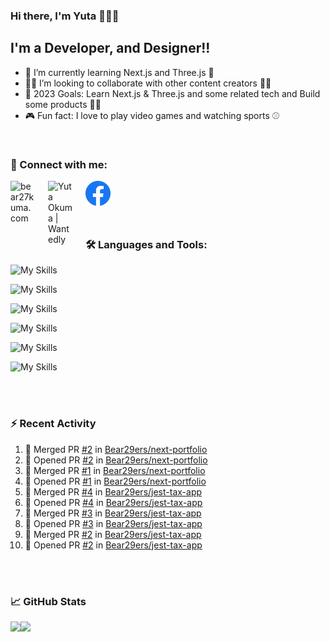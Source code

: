 ### Hi there, I'm Yuta 🤟🏻🐻

## I'm a Developer, and Designer!!

- 🌱 I’m currently learning Next.js and Three.js 🤣
- 👬🏻 I’m looking to collaborate with other content creators 👋🏻
- 🥅 2023 Goals: Learn Next.js & Three.js and some related tech and Build some products 💪🏻
- 🎮 Fun fact: I love to play video games and watching sports ⚾️

<br />

### :wave: Connect with me:

[<img align="left" alt="bear27kuma.com" width="40px" src="https://user-images.githubusercontent.com/39920490/156489586-f125813b-e344-46d6-9306-f5786684b976.jpg" style="margin-right: 20px;" />](https://bear29ers.github.io/)
[<img align="left" alt="Yuta Okuma | Wantedly" width="40px" src="https://user-images.githubusercontent.com/39920490/156489528-fdc520d6-10f1-43b6-8bf8-fadf8dcf1a90.jpg" style="margin-right: 20px;" />](https://www.wantedly.com/id/yuta_okuma_b)
[<img align="left" alt="Yuta Okuma | Facebook" width="40px" src="https://github.com/github/explore/blob/main/topics/facebook/facebook.png?raw=true" style="margin-right: 20px;" />](https://www.facebook.com/kumakuma1129/)

[//]: # '[<img align="left" alt="Yuta Okuma | Instagram" width="40px" src="https://github.com/github/explore/blob/main/topics/instagram/instagram.png?raw=true" />](https://www.instagram.com/bear_27earl/)'

<br />
<br />
<br />
<br />

### :hammer_and_wrench: Languages and Tools:

![My Skills](https://skillicons.dev/icons?i=html,css,sass,tailwind,bootstrap,js)

![My Skills](https://skillicons.dev/icons?i=ts,jquery,react,nextjs,vercel,vue)

![My Skills](https://skillicons.dev/icons?i=nodejs,express,jest,php,laravel,mysql)

![My Skills](https://skillicons.dev/icons?i=docker,git,github,githubactions,aws,linux)

![My Skills](https://skillicons.dev/icons?i=vim,neovim,lua,md,idea,vscode)

![My Skills](https://skillicons.dev/icons?i=atom,webpack,xd,ps,ai,ae)

<br />
<br />

### :zap: Recent Activity

<!--START_SECTION:activity-->

1. 🎉 Merged PR [#2](https://github.com/Bear29ers/next-portfolio/pull/2) in [Bear29ers/next-portfolio](https://github.com/Bear29ers/next-portfolio)
2. 💪 Opened PR [#2](https://github.com/Bear29ers/next-portfolio/pull/2) in [Bear29ers/next-portfolio](https://github.com/Bear29ers/next-portfolio)
3. 🎉 Merged PR [#1](https://github.com/Bear29ers/next-portfolio/pull/1) in [Bear29ers/next-portfolio](https://github.com/Bear29ers/next-portfolio)
4. 💪 Opened PR [#1](https://github.com/Bear29ers/next-portfolio/pull/1) in [Bear29ers/next-portfolio](https://github.com/Bear29ers/next-portfolio)
5. 🎉 Merged PR [#4](https://github.com/Bear29ers/jest-tax-app/pull/4) in [Bear29ers/jest-tax-app](https://github.com/Bear29ers/jest-tax-app)
6. 💪 Opened PR [#4](https://github.com/Bear29ers/jest-tax-app/pull/4) in [Bear29ers/jest-tax-app](https://github.com/Bear29ers/jest-tax-app)
7. 🎉 Merged PR [#3](https://github.com/Bear29ers/jest-tax-app/pull/3) in [Bear29ers/jest-tax-app](https://github.com/Bear29ers/jest-tax-app)
8. 💪 Opened PR [#3](https://github.com/Bear29ers/jest-tax-app/pull/3) in [Bear29ers/jest-tax-app](https://github.com/Bear29ers/jest-tax-app)
9. 🎉 Merged PR [#2](https://github.com/Bear29ers/jest-tax-app/pull/2) in [Bear29ers/jest-tax-app](https://github.com/Bear29ers/jest-tax-app)
10. 💪 Opened PR [#2](https://github.com/Bear29ers/jest-tax-app/pull/2) in [Bear29ers/jest-tax-app](https://github.com/Bear29ers/jest-tax-app)

<!--END_SECTION:activity-->

<br />
<br />

### :chart_with_upwards_trend: GitHub Stats

<div style="display: flex;">
    <a href="https://github.com/Bear29ers">
        <img height="200px;" src="https://github-readme-stats.vercel.app/api?username=Bear29ers&show_icons=true&theme=bear">
    </a>
    <a href="https://github.com/Bear29ers">
        <img height="200px" src="https://github-readme-stats.vercel.app/api/top-langs/?username=Bear29ers&langs_count=6&layout=compact&theme=bear">
    </a>
</div>
